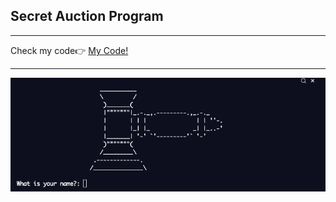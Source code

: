 <h2>Secret Auction Program</h2>
<hr>
<span>Check my code👉 <span><a href='https://replit.com/@AhmetAydin3/day08?v=1'>My Code!</a>
<hr>
<img src='secret_auction.gif' alt=auction/>
